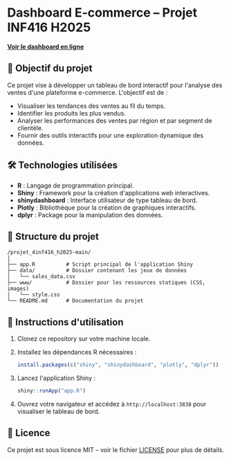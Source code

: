 # Dashboard E-commerce – Projet INF416 H2025

[**Voir le dashboard en ligne**](https://ecommerce-dashboard.shinyapps.io/projet_4inf416_h2025-main/)

## 🎯 Objectif du projet

Ce projet vise à développer un tableau de bord interactif pour l'analyse des ventes d'une plateforme e-commerce. L'objectif est de :

* Visualiser les tendances des ventes au fil du temps.
* Identifier les produits les plus vendus.
* Analyser les performances des ventes par région et par segment de clientèle.
* Fournir des outils interactifs pour une exploration dynamique des données.

## 🛠️ Technologies utilisées

* **R** : Langage de programmation principal.
* **Shiny** : Framework pour la création d'applications web interactives.
* **shinydashboard** : Interface utilisateur de type tableau de bord.
* **Plotly** : Bibliothèque pour la création de graphiques interactifs.
* **dplyr** : Package pour la manipulation des données.

## 📂 Structure du projet

```
/projet_4inf416_h2025-main/
│
├── app.R          # Script principal de l'application Shiny
├── data/          # Dossier contenant les jeux de données
│   └── sales_data.csv
├── www/           # Dossier pour les ressources statiques (CSS, images)
│   └── style.css
└── README.md      # Documentation du projet
```

## 🚀 Instructions d'utilisation

1. Clonez ce repository sur votre machine locale.
2. Installez les dépendances R nécessaires :

   ```R
   install.packages(c("shiny", "shinydashboard", "plotly", "dplyr"))
   ```
3. Lancez l'application Shiny :

   ```R
   shiny::runApp("app.R")
   ```
4. Ouvrez votre navigateur et accédez à `http://localhost:3838` pour visualiser le tableau de bord.

## 📄 Licence

Ce projet est sous licence MIT – voir le fichier [LICENSE](LICENSE) pour plus de détails.
